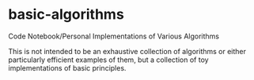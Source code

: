 # basic-algorithms
Code Notebook/Personal Implementations of Various Algorithms

This is not intended to be an exhaustive collection of algorithms or either
particularly efficient examples of them, but a collection of toy implementations
of basic principles.
